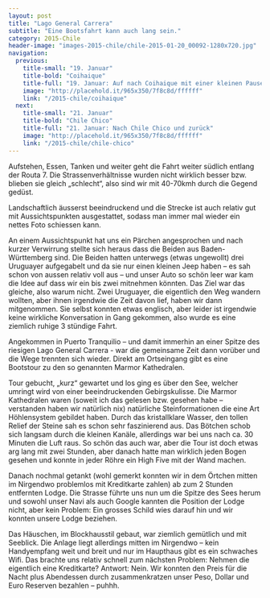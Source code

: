 ```yaml
---
layout: post
title: "Lago General Carrera"
subtitle: "Eine Bootsfahrt kann auch lang sein."
category: 2015-Chile
header-image: "images-2015-chile/chile-2015-01-20_00092-1280x720.jpg"
navigation:
  previous:
    title-small: "19. Januar"
    title-bold: "Coihaique"
    title-full: "19. Januar: Auf nach Coihaique mit einer kleinen Pause"
    image: "http://placehold.it/965x350/7f8c8d/ffffff"
    link: "/2015-chile/coihaique"
  next:
    title-small: "21. Januar"
    title-bold: "Chile Chico"
    title-full: "21. Januar: Nach Chile Chico und zurück"
    image: "http://placehold.it/965x350/7f8c8d/ffffff"
    link: "/2015-chile/chile-chico"
---
```

Aufstehen, Essen, Tanken und weiter geht die Fahrt weiter südlich entlang der Routa 7. Die Strassenverhältnisse wurden nicht wirklich besser bzw. blieben sie gleich „schlecht“, also sind wir mit 40-70kmh durch die Gegend gedüst. 

Landschaftlich äusserst beeindruckend und die Strecke ist auch relativ gut mit Aussichtspunkten ausgestattet, sodass man immer mal wieder ein nettes Foto schiessen kann. 

An einem Aussichtspunkt hat uns ein Pärchen angesprochen und nach kurzer Verwirrung stellte sich heraus dass die Beiden aus Baden-Württemberg sind. Die Beiden hatten unterwegs (etwas ungewollt) drei Uruguayer aufgegabelt und da sie nur einen kleinen Jeep haben – es sah schon von aussen relativ voll aus – und unser Auto so schön leer war kam die Idee auf dass wir ein bis zwei mitnehmen könnten. Das Ziel war das gleiche, also warum nicht. 
Zwei Uruguayer, die eigentlich den Weg wandern wollten, aber ihnen irgendwie die Zeit davon lief, haben wir dann mitgenommen. Sie selbst konnten etwas englisch, aber leider ist irgendwie keine wirkliche Konversation in Gang gekommen, also wurde es eine ziemlich ruhige 3 stündige Fahrt. 

Angekommen in Puerto Tranquilio – und damit immerhin an einer Spitze des riesigen Lago General Carrera - war die gemeinsame Zeit dann vorüber und die Wege trennten sich wieder. Direkt am Ortseingang gibt es eine Bootstour zu den so genannten Marmor Kathedralen.

Tour gebucht, „kurz“ gewartet und los ging es über den See, welcher umringt wird von einer beeindruckenden Gebirgskulisse. Die Marmor Kathedralen waren (soweit ich das gelesen bzw. gesehen habe – verstanden haben wir natürlich nix) natürliche Steinformationen die eine Art Höhlensystem gebildet haben. Durch das kristallklare Wasser, den tollen Relief der Steine sah es schon sehr faszinierend aus. Das Bötchen schob sich langsam durch die kleinen Kanäle, allerdings war bei uns nach ca. 30 Minuten die Luft raus. So schön das auch war, aber die Tour ist doch etwas arg lang mit zwei Stunden, aber danach hatte man wirklich jeden Bogen gesehen und konnte in jeder Röhre ein High Five mit der Wand machen. 

Danach nochmal getankt (wohl gemerkt konnten wir in dem Örtchen mitten im Nirgendwo problemlos mit Kreditkarte zahlen) ab zum 2 Stunden entfernten Lodge. Die Strasse führte uns nun um die Spitze des Sees herum und sowohl unser Navi als auch Google kannten die Position der Lodge nicht, aber kein Problem: Ein grosses Schild wies darauf hin und wir konnten unsere Lodge beziehen.

Das Häuschen, im Blockhausstil gebaut, war ziemlich gemütlich und mit Seeblick. Die Anlage liegt allerdings mitten im Nirgendwo – kein Handyempfang weit und breit und nur im Haupthaus gibt es ein schwaches Wifi. Das brachte uns relativ schnell zum nächsten Problem: Nehmen die eigentlich eine Kreditkarte? Antwort: Nein. 
Wir konnten den Preis für die Nacht plus Abendessen durch zusammenkratzen unser Peso, Dollar und Euro Reserven bezahlen – puhhh. 
